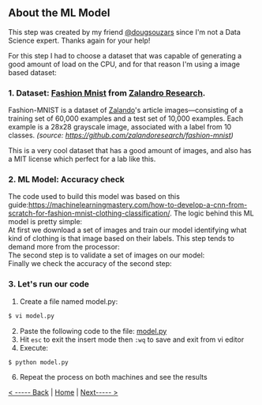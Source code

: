## About the ML Model
This step was created by my friend [@dougsouzars](https://github.com/dougsouzars) since I'm not a Data Science expert. Thanks again for your help!

For this step I had to choose a dataset that was capable of generating a good amount of load on the CPU, and for that reason I'm using a image based dataset:

### 1. Dataset: [Fashion Mnist](https://github.com/zalandoresearch/fashion-mnist) from [Zalandro Research](https://research.zalando.com/). 
Fashion-MNIST is a dataset of [Zalando](https://jobs.zalando.com/tech/)'s article images—consisting of a training set of 60,000 examples and a test set of 10,000 examples. Each example is a 28x28 grayscale image, associated with a label from 10 classes. *(source: https://github.com/zalandoresearch/fashion-mnist)*

This is a very cool dataset that  has a good amount of images, and also has a MIT license which perfect for a lab like this.

### 2. ML Model: Accuracy check
The code used to build this model was based on this guide:https://machinelearningmastery.com/how-to-develop-a-cnn-from-scratch-for-fashion-mnist-clothing-classification/. The logic behind this ML model is pretty simple:
\
At first we download a set of images and train our model identifying what kind of clothing is that image based on their labels. This step tends to demand more from the processor:
\
The second step is to validate a set of images on our model:
\
Finally we check the accuracy of the second step:


### 3. Let's run our code

1. Create a file named model.py:
```bash
$ vi model.py
```
2. Paste the following code to the file: [model.py](./src/model.py)
4. Hit ```esc``` to exit the insert mode then ```:wq``` to save and exit from vi editor
5. Execute:
```vim
$ python model.py
```
6. Repeat the process on both machines and see the results


[< ----- Back](../Step2/Step2.md)        |          [Home](../README.md)         |         [Next----- >](../Step4/Step4.md) 
